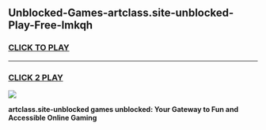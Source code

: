
## Unblocked-Games-artclass.site-unblocked-Play-Free-lmkqh
<h3>
<a href="https://premium76.site?title=artclass.site-unblocked&ref=20M">CLICK TO PLAY</a></h3>
<hr>

<h3>
<a href="https://premium76.site?title=artclass.site-unblocked&ref=20M">CLICK 2 PLAY</a>
  
</h3>

<a href="https://premium76.site?title=artclass.site-unblocked&ref=19M"><img src="https://clearcache.store/games.png"></a>


**artclass.site-unblocked games unblocked: Your Gateway to Fun and Accessible Online Gaming**
